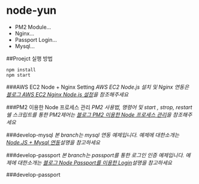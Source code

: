 # node-yun

* PM2 Module...
* Nginx...
* Passport Login...
* Mysql...


##Proejct 실행 방법

```
npm install
npm start
```
 


###AWS EC2 Node + Nginx Setting
*AWS EC2 Node.js 설치 및 Nginx 연동은 [블로그 AWS EC2 Nginx Node.js 설정](https://brunch.co.kr/@cheese10yun/3)을 참조해주세요*

###PM2 이용한 Node 프로세스 관리
*PM2 사용법, 명령어 및 start , strop, restart 쉘 스크립트를 통한 PM2제어는 [블로그 PM2 이용한 Node 프로세스 관리](https://brunch.co.kr/@cheese10yun/13)을 참조해주세요*


###develop-mysql
*본 branch는 mysql 연동 예제입니다. 예제에 대한소개는 [Node.JS + Mysql 연동](https://brunch.co.kr/@cheese10yun/14)설명을 참고하세요*

###develop-passport
*본 branch는 passport를 통한 로그인 인증 예제입니다. 예제에 대한소개는 [블로그 Node Passport를 이용한 Login](https://brunch.co.kr/@cheese10yun/12)설명을 참고하세요*

###develop-passport